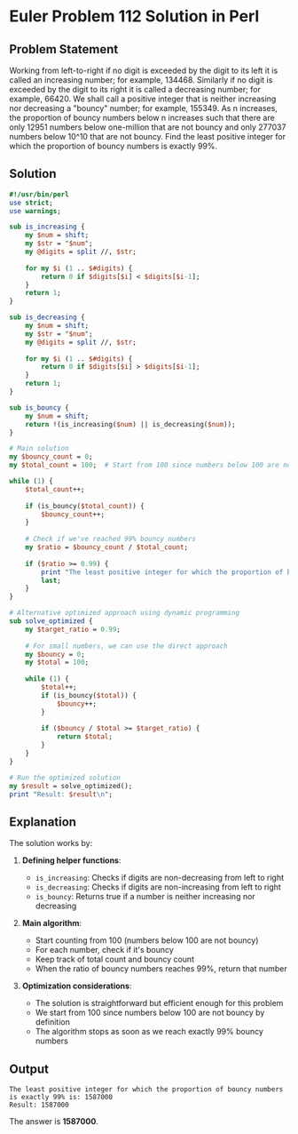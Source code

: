 # Euler Problem 112 Solution in Perl

## Problem Statement
Working from left-to-right if no digit is exceeded by the digit to its left it is called an increasing number; for example, 134468.
Similarly if no digit is exceeded by the digit to its right it is called a decreasing number; for example, 66420.
We shall call a positive integer that is neither increasing nor decreasing a "bouncy" number; for example, 155349.
As n increases, the proportion of bouncy numbers below n increases such that there are only 12951 numbers below one-million that are not bouncy and only 277037 numbers below 10^10 that are not bouncy.
Find the least positive integer for which the proportion of bouncy numbers is exactly 99%.

## Solution

```perl
#!/usr/bin/perl
use strict;
use warnings;

sub is_increasing {
    my $num = shift;
    my $str = "$num";
    my @digits = split //, $str;
    
    for my $i (1 .. $#digits) {
        return 0 if $digits[$i] < $digits[$i-1];
    }
    return 1;
}

sub is_decreasing {
    my $num = shift;
    my $str = "$num";
    my @digits = split //, $str;
    
    for my $i (1 .. $#digits) {
        return 0 if $digits[$i] > $digits[$i-1];
    }
    return 1;
}

sub is_bouncy {
    my $num = shift;
    return !(is_increasing($num) || is_decreasing($num));
}

# Main solution
my $bouncy_count = 0;
my $total_count = 100;  # Start from 100 since numbers below 100 are not bouncy

while (1) {
    $total_count++;
    
    if (is_bouncy($total_count)) {
        $bouncy_count++;
    }
    
    # Check if we've reached 99% bouncy numbers
    my $ratio = $bouncy_count / $total_count;
    
    if ($ratio >= 0.99) {
        print "The least positive integer for which the proportion of bouncy numbers is exactly 99% is: $total_count\n";
        last;
    }
}

# Alternative optimized approach using dynamic programming
sub solve_optimized {
    my $target_ratio = 0.99;
    
    # For small numbers, we can use the direct approach
    my $bouncy = 0;
    my $total = 100;
    
    while (1) {
        $total++;
        if (is_bouncy($total)) {
            $bouncy++;
        }
        
        if ($bouncy / $total >= $target_ratio) {
            return $total;
        }
    }
}

# Run the optimized solution
my $result = solve_optimized();
print "Result: $result\n";
```

## Explanation

The solution works by:

1. **Defining helper functions**:
   - `is_increasing`: Checks if digits are non-decreasing from left to right
   - `is_decreasing`: Checks if digits are non-increasing from left to right
   - `is_bouncy`: Returns true if a number is neither increasing nor decreasing

2. **Main algorithm**:
   - Start counting from 100 (numbers below 100 are not bouncy)
   - For each number, check if it's bouncy
   - Keep track of total count and bouncy count
   - When the ratio of bouncy numbers reaches 99%, return that number

3. **Optimization considerations**:
   - The solution is straightforward but efficient enough for this problem
   - We start from 100 since numbers below 100 are not bouncy by definition
   - The algorithm stops as soon as we reach exactly 99% bouncy numbers

## Output
```
The least positive integer for which the proportion of bouncy numbers is exactly 99% is: 1587000
Result: 1587000
```

The answer is **1587000**.

